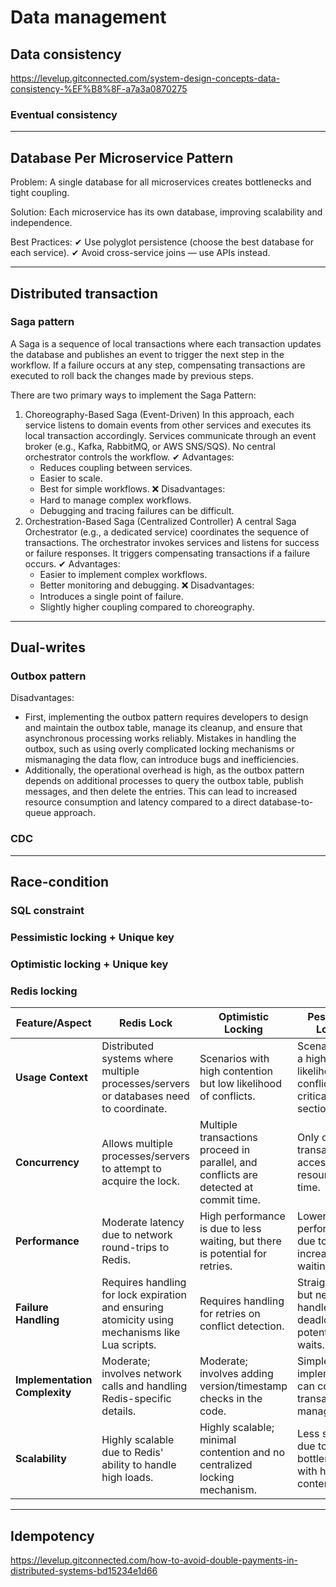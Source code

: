 # Data management

## Data consistency

https://levelup.gitconnected.com/system-design-concepts-data-consistency-%EF%B8%8F-a7a3a0870275

### Eventual consistency

---

## Database Per Microservice Pattern

Problem:
A single database for all microservices creates bottlenecks and tight coupling.

Solution:
Each microservice has its own database, improving scalability and independence.

Best Practices:
✔ Use polyglot persistence (choose the best database for each service).
✔ Avoid cross-service joins — use APIs instead.

---

## Distributed transaction

### Saga pattern

A Saga is a sequence of local transactions where each transaction updates the database and publishes an event to trigger the next step in the workflow. If a failure occurs at any step, compensating transactions are executed to roll back the changes made by previous steps.

There are two primary ways to implement the Saga Pattern:

1. Choreography-Based Saga (Event-Driven)
   In this approach, each service listens to domain events from other services and executes its local transaction accordingly.
   Services communicate through an event broker (e.g., Kafka, RabbitMQ, or AWS SNS/SQS).
   No central orchestrator controls the workflow.
   ✔ Advantages:
    - Reduces coupling between services.
    - Easier to scale. 
    - Best for simple workflows. 
   ❌ Disadvantages:
    - Hard to manage complex workflows. 
    - Debugging and tracing failures can be difficult.
2. Orchestration-Based Saga (Centralized Controller)
   A central Saga Orchestrator (e.g., a dedicated service) coordinates the sequence of transactions.
   The orchestrator invokes services and listens for success or failure responses.
   It triggers compensating transactions if a failure occurs.
   ✔ Advantages:
   - Easier to implement complex workflows.
   - Better monitoring and debugging. 
   ❌ Disadvantages:
   - Introduces a single point of failure. 
   - Slightly higher coupling compared to choreography.

---

## Dual-writes

### Outbox pattern

Disadvantages:
- First, implementing the outbox pattern requires developers to design and maintain the outbox table, manage its cleanup, and ensure that asynchronous processing works reliably. Mistakes in handling the outbox, such as using overly complicated locking mechanisms or mismanaging the data flow, can introduce bugs and inefficiencies. 
- Additionally, the operational overhead is high, as the outbox pattern depends on additional processes to query the outbox table, publish messages, and then delete the entries. This can lead to increased resource consumption and latency compared to a direct database-to-queue approach.

### CDC

---

## Race-condition

### SQL constraint

### Pessimistic locking + Unique key

### Optimistic locking + Unique key

### Redis locking

| Feature/Aspect         | Redis Lock                                                                 | Optimistic Locking                                                                 | Pessimistic Locking                                                               |
|------------------------|----------------------------------------------------------------------------|------------------------------------------------------------------------------------|-----------------------------------------------------------------------------------|
| **Usage Context**      | Distributed systems where multiple processes/servers or databases need to coordinate. | Scenarios with high contention but low likelihood of conflicts.                     | Scenarios with a high likelihood of conflicts or critical sections.               |
| **Concurrency**        | Allows multiple processes/servers to attempt to acquire the lock.         | Multiple transactions proceed in parallel, and conflicts are detected at commit time. | Only one transaction can access the resource at a time.                          |
| **Performance**        | Moderate latency due to network round-trips to Redis.                     | High performance is due to less waiting, but there is potential for retries.        | Lower performance due to increased waiting time.                                  |
| **Failure Handling**   | Requires handling for lock expiration and ensuring atomicity using mechanisms like Lua scripts. | Requires handling for retries on conflict detection.                               | Straightforward, but needs to handle deadlocks and potentially long waits.        |
| **Implementation Complexity** | Moderate; involves network calls and handling Redis-specific details.       | Moderate; involves adding version/timestamp checks in the code.                    | Simple to implement but can complicate transaction management.                    |
| **Scalability**        | Highly scalable due to Redis' ability to handle high loads.               | Highly scalable; minimal contention and no centralized locking mechanism.           | Less scalable due to potential bottlenecks with high contention.                 |

---

## Idempotency

https://levelup.gitconnected.com/how-to-avoid-double-payments-in-distributed-systems-bd15234e1d66
